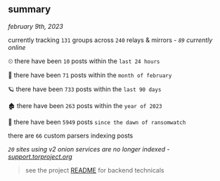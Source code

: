 
## summary
_february 9th, 2023_

currently tracking `131` groups across `240` relays & mirrors - _`89` currently online_

⏲ there have been `10` posts within the `last 24 hours`

🦈 there have been `71` posts within the `month of february`

🪐 there have been `733` posts within the `last 90 days`

🏚 there have been `263` posts within the `year of 2023`

🦕 there have been `5949` posts `since the dawn of ransomwatch`

there are `66` custom parsers indexing posts

_`20` sites using v2 onion services are no longer indexed - [support.torproject.org](https://support.torproject.org/onionservices/v2-deprecation/)_

> see the project [README](https://github.com/joshhighet/ransomwatch#ransomwatch--) for backend technicals
